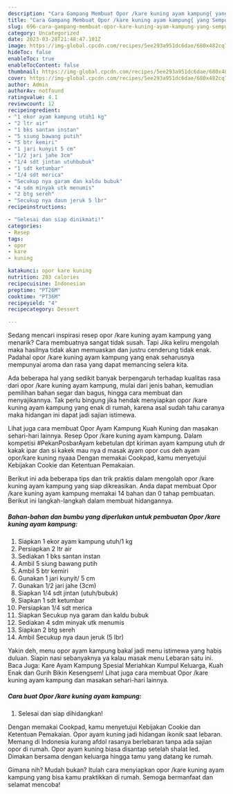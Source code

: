 ```yaml
---
description: "Cara Gampang Membuat Opor /kare kuning ayam kampung{ yang Sempurna,  Menu Buat lebaran"
title: "Cara Gampang Membuat Opor /kare kuning ayam kampung{ yang Sempurna,  Menu Buat lebaran"
slug: 696-cara-gampang-membuat-opor-kare-kuning-ayam-kampung-yang-sempurna-menu-buat-lebaran
category: Uncategorized
date: 2023-03-28T21:48:47.101Z
image: https://img-global.cpcdn.com/recipes/5ee293a951dc6dae/680x482cq70/opor-kare-kuning-ayam-kampung-foto-resep-utama.jpg
hideToc: false
enableToc: true
enableTocContent: false
thumbnail: https://img-global.cpcdn.com/recipes/5ee293a951dc6dae/680x482cq70/opor-kare-kuning-ayam-kampung-foto-resep-utama.jpg
cover: https://img-global.cpcdn.com/recipes/5ee293a951dc6dae/680x482cq70/opor-kare-kuning-ayam-kampung-foto-resep-utama.jpg
author: Admin
authorAv: notfound
ratingvalue: 4.1
reviewcount: 12
recipeingredient:
- "1 ekor ayam kampung utuh1 kg"
- "2 ltr air"
- "1 bks santan instan"
- "5 siung bawang putih"
- "5 btr kemiri"
- "1 jari kunyit 5 cm"
- "1/2 jari jahe 3cm"
- "1/4 sdt jintan utuhbubuk"
- "1 sdt ketumbar"
- "1/4 sdt merica"
- "Secukup nya garam dan kaldu bubuk"
- "4 sdm minyak utk menumis"
- "2 btg sereh"
- "Secukup nya daun jeruk 5 lbr"
recipeinstructions:

- "Selesai dan siap dinikmati!"
categories:
- Resep
tags:
- opor
- kare
- kuning

katakunci: opor kare kuning 
nutrition: 203 calories
recipecuisine: Indonesian
preptime: "PT26M"
cooktime: "PT36M"
recipeyield: "4"
recipecategory: Dessert

---
```



Sedang mencari inspirasi resep opor /kare kuning ayam kampung yang menarik? Cara membuatnya sangat tidak susah. Tapi Jika keliru mengolah maka hasilnya tidak akan memuaskan dan justru cenderung tidak enak. Padahal opor /kare kuning ayam kampung yang enak seharusnya mempunyai aroma dan rasa yang dapat memancing selera kita.


Ada beberapa hal yang sedikit banyak berpengaruh terhadap kualitas rasa dari opor /kare kuning ayam kampung, mulai dari jenis bahan, kemudian pemilihan bahan segar dan bagus, hingga cara membuat dan menyajikannya. Tak perlu bingung jika hendak menyiapkan opor /kare kuning ayam kampung yang enak di rumah, karena asal sudah tahu caranya maka hidangan ini dapat jadi sajian istimewa.

Lihat juga cara membuat Opor Ayam Kampung Kuah Kuning dan masakan sehari-hari lainnya. Resep Opor /kare kuning ayam kampung. Dalam kompetisi #PekanPosbarAyam kebetulan dpt kiriman ayam kampung utuh dr kakak ipar dan si kakek mau nya d masak ayam opor cus deh ayam opor/kare kuning nyaaa Dengan memakai Cookpad, kamu menyetujui Kebijakan Cookie dan Ketentuan Pemakaian.


Berikut ini ada beberapa tips dan trik praktis dalam mengolah opor /kare kuning ayam kampung yang siap dikreasikan. Anda dapat membuat Opor /kare kuning ayam kampung memakai 14 bahan dan 0 tahap pembuatan. Berikut ini langkah-langkah dalam membuat hidangannya.

<!--inarticleads1-->

##### Bahan-bahan dan bumbu yang diperlukan untuk pembuatan Opor /kare kuning ayam kampung:

1. Siapkan 1 ekor ayam kampung utuh/1 kg
1. Persiapkan 2 ltr air
1. Sediakan 1 bks santan instan
1. Ambil 5 siung bawang putih
1. Ambil 5 btr kemiri
1. Gunakan 1 jari kunyit/ 5 cm
1. Gunakan 1/2 jari jahe (3cm)
1. Siapkan 1/4 sdt jintan (utuh/bubuk)
1. Siapkan 1 sdt ketumbar
1. Persiapkan 1/4 sdt merica
1. Siapkan Secukup nya garam dan kaldu bubuk
1. Sediakan 4 sdm minyak utk menumis
1. Siapkan 2 btg sereh
1. Ambil Secukup nya daun jeruk (5 lbr)


Yakin deh, menu opor ayam kampung bakal jadi menu istimewa yang habis duluan. Siapin nasi sebanyaknya ya kalau masak menu Lebaran satu ini. Baca Juga: Kare Ayam Kampung Spesial Meriahkan Kumpul Keluarga, Kuah Enak dan Gurih Bikin Kesengsem! Lihat juga cara membuat Opor /kare kuning ayam kampung dan masakan sehari-hari lainnya. 

<!--inarticleads2-->

##### Cara buat Opor /kare kuning ayam kampung:


1. Selesai dan siap dihidangkan!

Dengan memakai Cookpad, kamu menyetujui Kebijakan Cookie dan Ketentuan Pemakaian. Opor ayam kuning jadi hidangan ikonik saat lebaran. Memang di Indonesia kurang afdol rasanya berlebaran tanpa ada sajian opor di rumah. Opor ayam kuning biasa disantap setelah shalat Ied. Dimakan bersama dengan keluarga hingga tamu yang datang ke rumah. 

Gimana nih? Mudah bukan? Itulah cara menyiapkan opor /kare kuning ayam kampung yang bisa kamu praktikkan di rumah. Semoga bermanfaat dan selamat mencoba!
